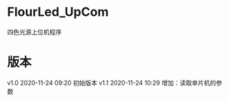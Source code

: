 # FlourLed_UpCom
四色光源上位机程序
# 版本
v1.0    2020-11-24  09:20     初始版本
v1.1    2020-11-24  10:29     增加：读取单片机的参数